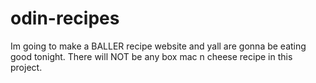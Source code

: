 # odin-recipes

Im going to make a BALLER recipe website and yall are gonna be eating good tonight. There will NOT be any box mac n cheese recipe in this project.
